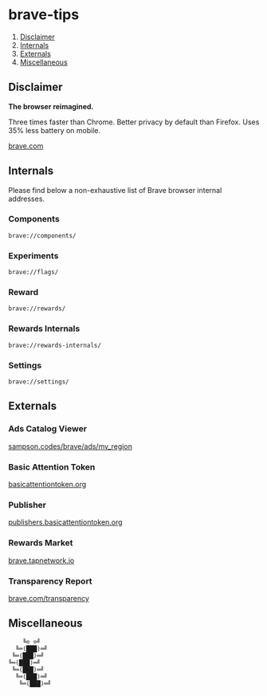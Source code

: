# brave-tips

1. [Disclaimer](#disclaimer)
1. [Internals](#internals)
1. [Externals](#externals)
1. [Miscellaneous](#miscellaneous)

## Disclaimer

**The browser reimagined.**

Three times  faster than Chrome. Better  privacy by default than  Firefox. Uses
35% less battery on mobile.

[brave.com](https://brave.com/)

## Internals

Please find below a non-exhaustive list of Brave browser internal addresses.

### Components

`brave://components/`

### Experiments

`brave://flags/`

### Reward

`brave://rewards/`

### Rewards Internals

`brave://rewards-internals/`

### Settings

`brave://settings/`

## Externals

### Ads Catalog Viewer

[sampson.codes/brave/ads/my_region](https://sampson.codes/brave/ads/my_region/)

###  Basic Attention Token

[basicattentiontoken.org](https://basicattentiontoken.org/)

### Publisher

[publishers.basicattentiontoken.org](https://publishers.basicattentiontoken.org/)

### Rewards Market

[brave.tapnetwork.io](https://brave.tapnetwork.io/)

### Transparency Report

[brave.com/transparency](https://brave.com/transparency/)

## Miscellaneous

```
    ╚⊙ ⊙╝
  ╚═(███)═╝
 ╚═(███)═╝
╚═(███)═╝
 ╚═(███)═╝
  ╚═(███)═╝
   ╚═(███)═╝
```

